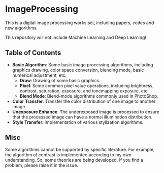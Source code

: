 # ImageProcessing
 
This is a digital image processing works set, including papers, codes and new algorithms.

This repository will not include Machine Learning and Deep Learning!

## Table of Contents

- **Basic Algorithm**: Some basic image processing algorithms, including graphics drawing, color space conversion, blending mode, basic numerical adjustment, etc.
    - **Draw**: Drawing of some basic graphics.
    - **Pixel**: Some common pixel value operations, including brightness, contrast, saturation, exposure, and tonemapping exposure, etc. 
    - **Blend Mode**: Blend-mode algorithms commonly used in PhotoShop.
- **Color Transfer**: Transfer the color distribution of one image to another image.
- **Unexposure Enhance**: The underexposed image is processed to ensure that the processed image can have a normal illumination distribution.
- **Style Transfer**: Implementation of various stylization algorithms.

## Misc

Some algorithms cannot be supported by specific literature. For example, the algorithm of contrast is implemented according to my own understanding. So, some theories are being developed. If you find a problem, please raise it in the issue.
